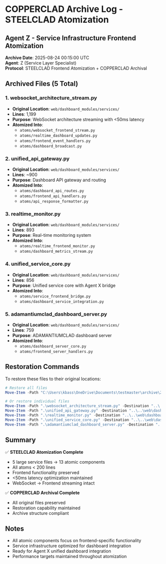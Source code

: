 # COPPERCLAD Archive Log - STEELCLAD Atomization
## Agent Z - Service Infrastructure Frontend Atomization

**Archive Date**: 2025-08-24 00:15:00 UTC  
**Agent**: Z (Service Layer Specialist)  
**Protocol**: STEELCLAD Frontend Atomization + COPPERCLAD Archival

## Archived Files (5 Total)

### 1. websocket_architecture_stream.py
- **Original Location**: `web/dashboard_modules/services/`
- **Lines**: 1,199
- **Purpose**: WebSocket architecture streaming with <50ms latency
- **Atomized Into**: 
  - `atoms/websocket_frontend_stream.py`
  - `atoms/realtime_dashboard_updates.py`
  - `atoms/frontend_event_handlers.py`
  - `atoms/dashboard_broadcast.py`

### 2. unified_api_gateway.py  
- **Original Location**: `web/dashboard_modules/services/`
- **Lines**: ~900
- **Purpose**: Dashboard API gateway and routing
- **Atomized Into**:
  - `atoms/dashboard_api_routes.py`
  - `atoms/frontend_api_handlers.py`
  - `atoms/api_response_formatter.py`

### 3. realtime_monitor.py
- **Original Location**: `web/dashboard_modules/services/`
- **Lines**: 893
- **Purpose**: Real-time monitoring system
- **Atomized Into**:
  - `atoms/realtime_frontend_monitor.py`
  - `atoms/dashboard_metrics_stream.py`

### 4. unified_service_core.py
- **Original Location**: `web/dashboard_modules/services/`
- **Lines**: 856
- **Purpose**: Unified service core with Agent X bridge
- **Atomized Into**:
  - `atoms/service_frontend_bridge.py`
  - `atoms/dashboard_service_integration.py`

### 5. adamantiumclad_dashboard_server.py
- **Original Location**: `web/dashboard_modules/services/`
- **Lines**: 759
- **Purpose**: ADAMANTIUMCLAD dashboard server
- **Atomized Into**:
  - `atoms/dashboard_server_core.py`
  - `atoms/frontend_server_handlers.py`

## Restoration Commands

To restore these files to their original locations:

```powershell
# Restore all files
Move-Item -Path "C:\Users\kbass\OneDrive\Documents\testmaster\archive\20250824_001500_UTC_steelclad_atomization_agent_z\*.py" -Destination "C:\Users\kbass\OneDrive\Documents\testmaster\web\dashboard_modules\services\" -Force

# Or restore individual files
Move-Item -Path ".\websocket_architecture_stream.py" -Destination "..\..\web\dashboard_modules\services\" -Force
Move-Item -Path ".\unified_api_gateway.py" -Destination "..\..\web\dashboard_modules\services\" -Force
Move-Item -Path ".\realtime_monitor.py" -Destination "..\..\web\dashboard_modules\services\" -Force
Move-Item -Path ".\unified_service_core.py" -Destination "..\..\web\dashboard_modules\services\" -Force
Move-Item -Path ".\adamantiumclad_dashboard_server.py" -Destination "..\..\web\dashboard_modules\services\" -Force
```

## Summary

✅ **STEELCLAD Atomization Complete**
- 5 large service files → 13 atomic components
- All atoms < 200 lines
- Frontend functionality preserved
- <50ms latency optimization maintained
- WebSocket → Frontend streaming intact

✅ **COPPERCLAD Archival Complete**
- All original files preserved
- Restoration capability maintained
- Archive structure compliant

## Notes
- All atomic components focus on frontend-specific functionality
- Service infrastructure optimized for dashboard integration
- Ready for Agent X unified dashboard integration
- Performance targets maintained throughout atomization